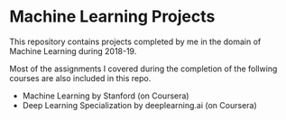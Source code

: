 # Machine Learning Projects

This repository contains projects completed by me in the domain of Machine Learning during 2018-19.

Most of the assignments I covered during the completion of the follwing courses are also included in this repo.

* Machine Learning by Stanford (on Coursera)
* Deep Learning Specialization by deeplearning.ai (on Coursera)
